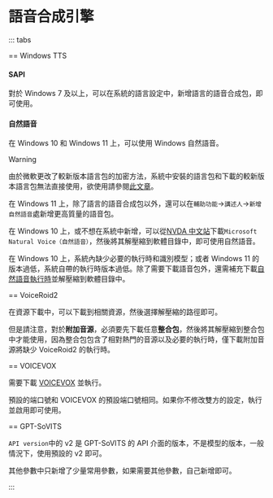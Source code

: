 # 語音合成引擎

::: tabs

== Windows TTS

#### SAPI

對於 Windows 7 及以上，可以在系統的語言設定中，新增語言的語音合成包，即可使用。

#### 自然語音

在 Windows 10 和 Windows 11 上，可以使用 Windows 自然語音。

>[!WARNING]
>由於微軟更改了較新版本語言包的加密方法，系統中安裝的語言包和下載的較新版本語言包無法直接使用，欲使用請參閱[此文章](https://www.bilibili.com/read/cv42198812/)。

在 Windows 11 上，除了語言的語音合成包以外，還可以在`輔助功能`->`講述人`->`新增自然語音`處新增更高質量的語音包。

在 Windows 10 上，或不想在系統中新增，可以從[NVDA 中文站](https://www.nvdacn.com/index.php/tts.html)下載`Microsoft Natural Voice（自然語音）`，然後將其解壓縮到軟體目錄中，即可使用自然語音。

在 Windows 10 上，系統內缺少必要的執行時和識別模型；或者 Windows 11 的版本過低，系統自帶的執行時版本過低。除了需要下載語音包外，還需補充下載[自然語音執行時](https://lunatranslator.org/Resource/microsoft.cognitiveservices.speech)並解壓縮到軟體目錄中。

== VoiceRoid2

在資源下載中，可以下載到相關資源，然後選擇解壓縮的路徑即可。

但是請注意，對於**附加音源**，必須要先下載任意**整合包**，然後將其解壓縮到整合包中才能使用，因為整合包包含了相對熱門的音源以及必要的執行時，僅下載附加音源將缺少 VoiceRoid2 的執行時。

== VOICEVOX

需要下載 [VOICEVOX](https://github.com/VOICEVOX/voicevox/releases) 並執行。

預設的端口號和 VOICEVOX 的預設端口號相同。如果你不修改雙方的設定，執行並啟用即可使用。

== GPT-SoVITS

`API version`中的 v2 是 GPT-SoVITS 的 API 介面的版本，不是模型的版本，一般情況下，使用預設的 v2 即可。

其他參數中只新增了少量常用參數，如果需要其他參數，自己新增即可。

:::